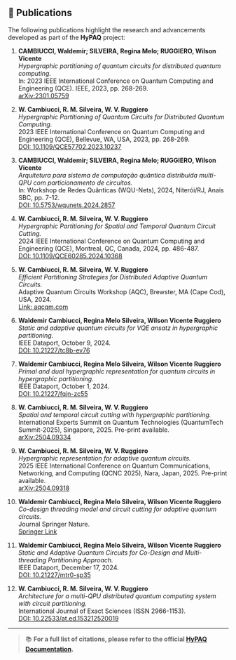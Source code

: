 ## 📄 Publications

The following publications highlight the research and advancements developed as part of the **HyPAQ** project:

1. **CAMBIUCCI, Waldemir; SILVEIRA, Regina Melo; RUGGIERO, Wilson Vicente**  
   *Hypergraphic partitioning of quantum circuits for distributed quantum computing.*  
   In: 2023 IEEE International Conference on Quantum Computing and Engineering (QCE). IEEE, 2023, pp. 268-269.  
   [arXiv:2301.05759](https://arxiv.org/abs/2301.05759)

2. **W. Cambiucci, R. M. Silveira, W. V. Ruggiero**  
   *Hypergraphic Partitioning of Quantum Circuits for Distributed Quantum Computing.*  
   2023 IEEE International Conference on Quantum Computing and Engineering (QCE), Bellevue, WA, USA, 2023, pp. 268-269.  
   [DOI: 10.1109/QCE57702.2023.10237](https://doi.org/10.1109/QCE57702.2023.10237)

3. **CAMBIUCCI, Waldemir; SILVEIRA, Regina Melo; RUGGIERO, Wilson Vicente**  
   *Arquitetura para sistema de computação quântica distribuída multi-QPU com particionamento de circuitos.*  
   In: Workshop de Redes Quânticas (WQU-Nets), 2024, Niterói/RJ, Anais SBC, pp. 7-12.  
   [DOI: 10.5753/wqunets.2024.2857](https://doi.org/10.5753/wqunets.2024.2857)

4. **W. Cambiucci, R. M. Silveira, W. V. Ruggiero**  
   *Hypergraphic Partitioning for Spatial and Temporal Quantum Circuit Cutting.*  
   2024 IEEE International Conference on Quantum Computing and Engineering (QCE), Montreal, QC, Canada, 2024, pp. 486-487.  
   [DOI: 10.1109/QCE60285.2024.10368](https://doi.org/10.1109/QCE60285.2024.10368)

5. **W. Cambiucci, R. M. Silveira, W. V. Ruggiero**  
   *Efficient Partitioning Strategies for Distributed Adaptive Quantum Circuits.*  
   Adaptive Quantum Circuits Workshop (AQC), Brewster, MA (Cape Cod), USA, 2024.  
   [Link: aqcqm.com](https://aqcqm.com/)

6. **Waldemir Cambiucci, Regina Melo Silveira, Wilson Vicente Ruggiero**  
   *Static and adaptive quantum circuits for VQE ansatz in hypergraphic partitioning.*  
   IEEE Dataport, October 9, 2024.  
   [DOI: 10.21227/tc8b-ev76](https://dx.doi.org/10.21227/tc8b-ev76)

7. **Waldemir Cambiucci, Regina Melo Silveira, Wilson Vicente Ruggiero**  
   *Primal and dual hypergraphic representation for quantum circuits in hypergraphic partitioning.*  
   IEEE Dataport, October 1, 2024.  
   [DOI: 10.21227/fqjn-zc55](https://dx.doi.org/10.21227/fqjn-zc55)

8. **W. Cambiucci, R. M. Silveira, W. V. Ruggiero**  
   *Spatial and temporal circuit cutting with hypergraphic partitioning.*  
   International Experts Summit on Quantum Technologies (QuantumTech Summit-2025), Singapore, 2025. Pre-print available.  
   [arXiv:2504.09334](https://arxiv.org/abs/2504.09334)

9. **W. Cambiucci, R. M. Silveira, W. V. Ruggiero**  
   *Hypergraphic representation for adaptive quantum circuits.*  
   2025 IEEE International Conference on Quantum Communications, Networking, and Computing (QCNC 2025), Nara, Japan, 2025. Pre-print available.  
   [arXiv:2504.09318](https://arxiv.org/abs/2504.09318)

10. **Waldemir Cambiucci, Regina Melo Silveira, Wilson Vicente Ruggiero**  
    *Co-design threading model and circuit cutting for adaptive quantum circuits.*  
    Journal Springer Nature.  
    [Springer Link](https://link.springer.com/journal/11128)

11. **Waldemir Cambiucci, Regina Melo Silveira, Wilson Vicente Ruggiero**  
    *Static and Adaptive Quantum Circuits for Co-Design and Multi-threading Partitioning Approach.*  
    IEEE Dataport, December 17, 2024.  
    [DOI: 10.21227/mtr0-sp35](https://dx.doi.org/10.21227/mtr0-sp35)

12. **W. Cambiucci, R. M. Silveira, W. V. Ruggiero**  
    *Architecture for a multi-QPU distributed quantum computing system with circuit partitioning.*  
    International Journal of Exact Sciences (ISSN 2966-1153).  
    [DOI: 10.22533/at.ed.153212520019](https://doi.org/10.22533/at.ed.153212520019)

---

> 📚 **For a full list of citations, please refer to the official [HyPAQ Documentation](#).**

